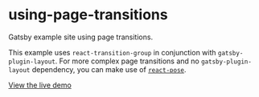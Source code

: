 # using-page-transitions

Gatsby example site using page transitions.

This example uses `react-transition-group` in conjunction with `gatsby-plugin-layout`. For more complex page transitions and no `gatsby-plugin-layout` dependency, you can make use of [`react-pose`](https://github.com/Popmotion/popmotion/tree/master/packages/react-pose).

[View the live demo](https://using-page-transitions.netlify.com)
